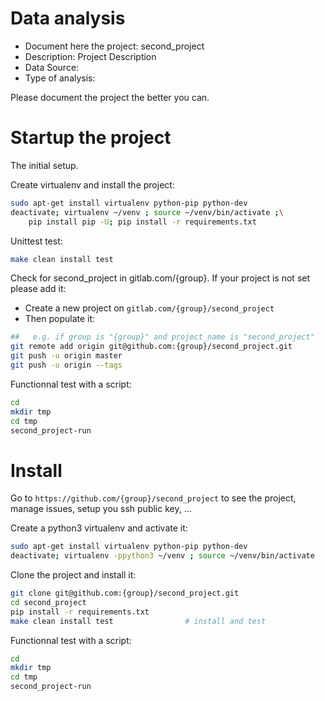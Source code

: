# Data analysis
- Document here the project: second_project
- Description: Project Description
- Data Source:
- Type of analysis:

Please document the project the better you can.

# Startup the project

The initial setup.

Create virtualenv and install the project:
```bash
sudo apt-get install virtualenv python-pip python-dev
deactivate; virtualenv ~/venv ; source ~/venv/bin/activate ;\
    pip install pip -U; pip install -r requirements.txt
```

Unittest test:
```bash
make clean install test
```

Check for second_project in gitlab.com/{group}.
If your project is not set please add it:

- Create a new project on `gitlab.com/{group}/second_project`
- Then populate it:

```bash
##   e.g. if group is "{group}" and project_name is "second_project"
git remote add origin git@github.com:{group}/second_project.git
git push -u origin master
git push -u origin --tags
```

Functionnal test with a script:

```bash
cd
mkdir tmp
cd tmp
second_project-run
```

# Install

Go to `https://github.com/{group}/second_project` to see the project, manage issues,
setup you ssh public key, ...

Create a python3 virtualenv and activate it:

```bash
sudo apt-get install virtualenv python-pip python-dev
deactivate; virtualenv -ppython3 ~/venv ; source ~/venv/bin/activate
```

Clone the project and install it:

```bash
git clone git@github.com:{group}/second_project.git
cd second_project
pip install -r requirements.txt
make clean install test                # install and test
```
Functionnal test with a script:

```bash
cd
mkdir tmp
cd tmp
second_project-run
```
